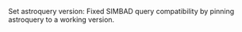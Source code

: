 Set astroquery version: Fixed SIMBAD query compatibility by pinning astroquery to a working version.